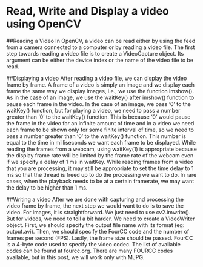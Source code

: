 # Read, Write and Display a video using OpenCV

##Reading a Video
In OpenCV, a video can be read either by using the feed from a camera connected to a computer or by reading a video file. The first step towards reading a video file is to create a VideoCapture object. Its argument can be either the device index or the name of the video file to be read.

##Displaying a video
After reading a video file, we can display the video frame by frame. A frame of a video is simply an image and we display each frame the same way we display images, i.e., we use the function imshow().
As in the case of an image, we use the waitKey() after imshow() function to pause each frame in the video. In the case of an image, we pass ‘0’ to the waitKey() function, but for playing a video, we need to pass a number greater than ‘0’ to the waitKey() function. This is because ‘0’ would pause the frame in the video for an infinite amount of time and in a video we need each frame to be shown only for some finite interval of time, so we need to pass a number greater than ‘0’ to the waitKey() function. This number is equal to the time in milliseconds we want each frame to be displayed.
While reading the frames from a webcam, using waitKey(1) is appropriate because the display frame rate will be limited by the frame rate of the webcam even if we specify a delay of 1 ms in waitKey.
While reading frames from a video that you are processing, it may still be appropriate to set the time delay to 1 ms so that the thread is freed up to do the processing we want to do.
In rare cases, when the playback needs to be at a certain framerate, we may want the delay to be higher than 1 ms.

##Writing a video
After we are done with capturing and processing the video frame by frame, the next step we would want to do is to save the video.
For images, it is straightforward. We just need to use cv2.imwrite(). But for videos, we need to toil a bit harder. We need to create a VideoWriter object. First, we should specify the output file name with its format (eg: output.avi). Then, we should specify the FourCC code and the number of frames per second (FPS). Lastly, the frame size should be passed.
FourCC is a 4-byte code used to specify the video codec. The list of available codes can be found at fourcc.org. There are many FOURCC codes available, but in this post, we will work only with MJPG.


